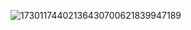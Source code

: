 ![17301174402136430700621839947189](https://github.com/user-attachments/assets/93aa61cf-6824-4e56-9b67-7713612a1add)
